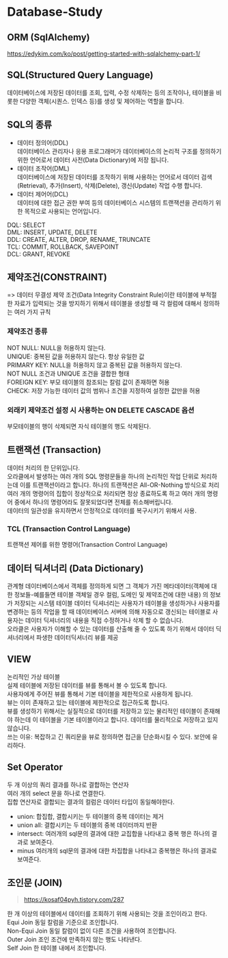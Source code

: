 # Database-Study

## ORM (SqlAlchemy)
https://edykim.com/ko/post/getting-started-with-sqlalchemy-part-1/

## SQL(Structured Query Language)
데이터베이스에 저장된 데이터를 조회, 입력, 수정 삭제하는 등의 조작이나, 테이블을 비롯한 다양한 객체(시퀀스. 인덱스 등)를 생성 및 제어하는 역할을 합니다. 

## SQL의 종류
- 데이터 정의어(DDL)   
데이터베이스 관리자나 응용 프로그래머가 데이터베이스의 논리적 구조를 정의하기 위한 언어로서 데이터 사전(Data Dictionary)에 저장 됩니다.   
- 데이터 조작어(DML)   
데이터베이스에 저장된 데이터를 조작하기 위해 사용하는 언어로서 데이터 검색(Retrieval), 추가(Insert), 삭제(Delete), 갱신(Update) 작업 수행 합니다.   
- 데이터 제어어(DCL)   
데이터에 대한 접근 권한 부여 등의 데이터베이스 시스템의 트랜잭션을 관리하기 위한 목적으로 사용되는 언어입니다.   

DQL: SELECT   
DML: INSERT, UPDATE, DELETE   
DDL: CREATE, ALTER, DROP, RENAME, TRUNCATE   
TCL: COMMIT, ROLLBACK, SAVEPOINT   
DCL: GRANT, REVOKE   

## 제약조건(CONSTRAINT)
=> 데이터 무결성 제약 조건(Data Integrity Constraint Rule)이란 테이블에 부적절한 자료가 입력되는 것을 방지하기 위해서 테이블을 생성할 때 각 컬럼에 대해서 정의하는 여러 가지 규칙

### 제약조건 종류
NOT NULL:  NULL을 허용하지 않는다.   
UNIQUE: 중복된 값을 허용하지 않는다. 항상 유일한 값   
PRIMARY KEY: NULL을 허용하지 않고 중복된 값을 허용하지 않는다.   
NOT NULL 조건과 UNIQUE 조건을 결합한 형태   
FOREIGN KEY: 부모 테이블의 참조되는 칼럼 값이 존재하면 허용   
CHECK: 저장 가능한 데이터 값의 범위나 조건을 지정하여 설정한 값만을 허용   

### 외래키 제약조건 설정 시 사용하는 ON DELETE CASCADE 옵션
부모테이블의 행이 삭제되면 자식 테이블의 행도 삭제된다. 

## 트랜잭션 (Transaction)
데이터 처리의 한 단위입니다.   
오라클에서 발생하는 여러 개의 SQL 명령문들을 하나의 논리적인 작업 단위로 처리하는데 이를 트랜잭션이라고 합니다.  하나의 트랜잭션은 All-OR-Nothing 방식으로 처리   
여러 개의 명령어의 집합이 정상적으로 처리되면 정상 종료하도록 하고 여러 개의 명령어 중에서 하나의 명령어라도 잘못되었다면 전체를 취소해버립니다.   
데이터의 일관성을 유지하면서 안정적으로 데이터를 복구시키기 위해서 사용.   
### TCL (Transaction Control Language)  
트랜잭션 제어를 위한 명령어(Transaction Control Language)   

## 데이터 딕셔너리 (Data Dictionary)
관계형 데이터베이스에서 객체를 정의하게 되면 그 객체가 가진 메타데이터(객체에 대한 정보들-예를들면 테이블 객체일 경우 컬럼, 도메인 및 제약조건에 대한 내용) 의 정보가 저장되는 시스템 테이블
데이터 딕셔너리는 사용자가 테이블을 생성하거나 사용자를 변경하는 등의 작업을 할 때 데이터베이스 서버에 의해 자동으로 갱신되는 테이블로 사용자는 데이터 딕셔너리의 내용을 직접 수정하거나 삭제 할 수 없습니다.   
오라클은 사용자가 이해할 수 있는 데이터를 산출해 줄 수 있도록 하기 위해서 데이터 딕셔너리에서 파생한 데이터딕셔너리 뷰를 제공   

## VIEW  
논리적인 가상 테이블   
실제 테이블에 저장된 데이터를 뷰를 통해서 볼 수 있도록 합니다.   
사용자에게 주어진 뷰를 통해서 기본 테이블을 제한적으로 사용하게 됩니다.   
뷰는 이미 존재하고 있는 테이블에 제한적으로 접근하도록 합니다.   
뷰를 생성하기 위해서는 실질적으로 데이터를 저장하고 있는 물리적인 테이블이 존재해야 하는데 이 테이블을 기본 테이블이라고 합니다.  데이터를 물리적으로 저장하고 있지 않습니다.   
쓰는 이유: 복잡하고 긴 쿼리문을 뷰로 정의하면 접근을 단순화시킬 수 있다.  보안에 유리하다.   

## Set Operator  
두 개 이상의 쿼리 결과를 하나로 결합하는 연산자   
여러 개의 select 문을 하나로 연결한다.   
집합 연산자로 결합되는 결과의 컬럼은 데이터 타입이 동일해야한다.   
- union: 합집합, 결합시키는 두 테이블의 중복 데이터는 제거   
- union all: 결합시키는 두 테이블의 중복 데이터까지 반환   
- intersect: 여러개의 sql문의 결과에 대한 교집합을 나타내고 중복 행은 하나의 결과로 보여준다.   
- minus 여러개의 sql문의 결과에 대한 차집합을 나타내고 중복행은 하나의 결과로 보여준다.   

## 조인문 (JOIN)
 > https://kosaf04pyh.tistory.com/287   

한 개 이상의 테이블에서 데이터를 조회하기 위해 사용되는 것을 조인이라고 한다.   
Equi Join 동일 칼럼을 기준으로 조인합니다.   
Non-Equi Join 동일 칼럼이 없이 다른 조건을 사용하여 조인합니다.   
Outer Join 조인 조건에 만족하지 않는 행도 나타낸다.   
Self Join 한 테이블 내에서 조인합니다.   

